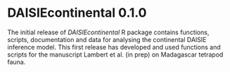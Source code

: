 # DAISIEcontinental 0.1.0

The initial release of _DAISIEcontinental_ R package contains functions, scripts, documentation and data for analysing the continental DAISIE inference model. This first release has developed and used functions and scripts for the manuscript Lambert et al. (in prep) on Madagascar tetrapod fauna.
